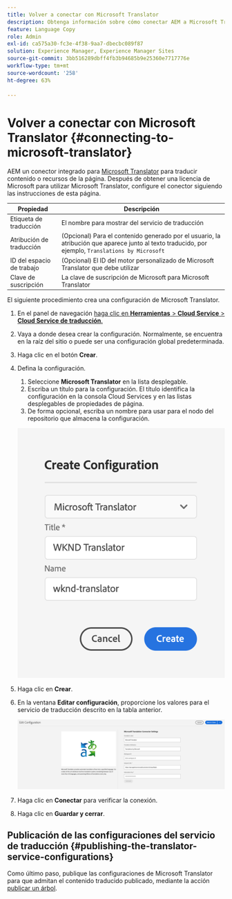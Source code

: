 ```yaml
---
title: Volver a conectar con Microsoft Translator
description: Obtenga información sobre cómo conectar AEM a Microsoft Translator de forma predeterminada para automatizar el flujo de trabajo de traducción.
feature: Language Copy
role: Admin
exl-id: ca575a30-fc3e-4f38-9aa7-dbecbc089f87
solution: Experience Manager, Experience Manager Sites
source-git-commit: 3bb516289dbff4fb3b94685b9e25360e7717776e
workflow-type: tm+mt
source-wordcount: '258'
ht-degree: 63%

---
```


# Volver a conectar con Microsoft Translator {#connecting-to-microsoft-translator}

AEM un conector integrado para [Microsoft Translator](https://www.microsoft.com/es-es/translator/business/) para traducir contenido o recursos de la página. Después de obtener una licencia de Microsoft para utilizar Microsoft Translator, configure el conector siguiendo las instrucciones de esta página.

| Propiedad | Descripción |
|---|---|
| Etiqueta de traducción | El nombre para mostrar del servicio de traducción |
| Atribución de traducción | (Opcional) Para el contenido generado por el usuario, la atribución que aparece junto al texto traducido, por ejemplo, `Translations by Microsoft` |
| ID del espacio de trabajo | (Opcional) El ID del motor personalizado de Microsoft Translator que debe utilizar |
| Clave de suscripción | La clave de suscripción de Microsoft para Microsoft Translator |

El siguiente procedimiento crea una configuración de Microsoft Translator.

1. En el panel de navegación [haga clic en **Herramientas** > **Cloud Service** > **Cloud Service de traducción**.](/help/sites-authoring/basic-handling.md#first-steps)
1. Vaya a donde desea crear la configuración. Normalmente, se encuentra en la raíz del sitio o puede ser una configuración global predeterminada.
1. Haga clic en el botón **Crear**.
1. Defina la configuración.
   1. Seleccione **Microsoft Translator** en la lista desplegable.
   1. Escriba un título para la configuración. El título identifica la configuración en la consola Cloud Services y en las listas desplegables de propiedades de página.
   1. De forma opcional, escriba un nombre para usar para el nodo del repositorio que almacena la configuración.

   ![Creación de configuración de traducción](assets/create-translation-config.png)

1. Haga clic en **Crear**.
1. En la ventana **Editar configuración**, proporcione los valores para el servicio de traducción descrito en la tabla anterior.

   ![Edición de la configuración de traducción](assets/msft-config-ui.png)

1. Haga clic en **Conectar** para verificar la conexión.
1. Haga clic en **Guardar y cerrar**.

## Publicación de las configuraciones del servicio de traducción {#publishing-the-translator-service-configurations}

Como último paso, publique las configuraciones de Microsoft Translator para que admitan el contenido traducido publicado, mediante la acción [publicar un árbol](/help/sites-authoring/publishing-pages.md#publishing-and-unpublishing-a-tree).
